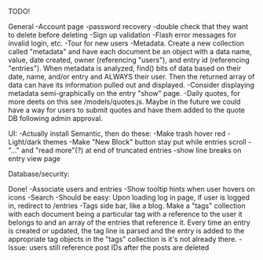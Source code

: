 TODO!

General
    -Account page
        -password recovery
        -double check that they want to delete before deleting
    -Sign up validation
    -Flash error messages for invalid login, etc.
    -Tour for new users
    -Metadata. Create a new collection called "metadata" and have each document be an object with a data name, value, date created, owner (referencing "users"), and entry id (referencing "entries"). When metadata is analyzed, find() bits of data based on their date, name, and/or entry and ALWAYS their user. Then the returned array of data can have its information pulled out and displayed. 
        -Consider displaying metadata semi-graphically on the entry "show" page.
    -Daily quotes, for more deets on this see /models/quotes.js. Maybe in the future we could have a way for users to submit quotes and have them added to the quote DB following admin approval.

UI:
    -Actually install Semantic, then do these:
        -Make trash hover red
        -Light/dark themes
        -Make "New Block" button stay put while entries scroll
        -"..." and "read more"(?) at end of truncated entries
        -show line breaks on entry view page

Database/security:
    
Done!
    -Associate users and entries
    -Show tooltip hints when user hovers on icons
    -Search
    -Should be easy: Upon loading log in page, if user is logged in, redirect to /entries
    -Tags side bar, like a blog. Make a "tags" collection with each document being a particular tag with a reference to the user it belongs to and an array of the entries that reference it. Every time an entry is created or updated, the tag line is parsed and the entry is added to the appropriate tag objects in the "tags" collection is it's not already there.
    -Issue: users still reference post IDs after the posts are deleted
